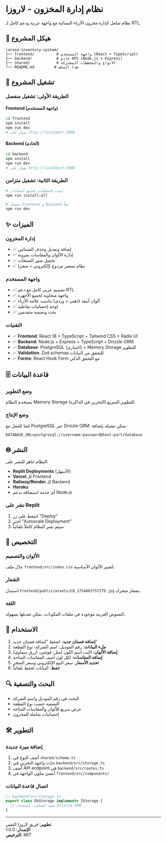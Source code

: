 # نظام إدارة المخزون - لاروزا 

نظام شامل لإدارة مخزون الأزياء النسائية مع واجهة عربية ودعم كامل لـ RTL.

## 📁 هيكل المشروع

```
laroza-inventory-system/
├── frontend/          # واجهة المستخدم (React + TypeScript)
├── backend/           # خادم API (Node.js + Express)
├── shared/            # الأنواع والمخططات المشتركة
└── README.md         # هذا الملف
```

## 🚀 تشغيل المشروع

### الطريقة الأولى: تشغيل منفصل

#### Frontend (واجهة المستخدم)
```bash
cd frontend
npm install
npm run dev
# يعمل على http://localhost:3000
```

#### Backend (الخادم)
```bash
cd backend
npm install  
npm run dev
# يعمل على http://localhost:5000
```

### الطريقة الثانية: تشغيل متزامن
```bash
# تثبيت المتطلبات لجميع المجلدات
npm run install:all

# تشغيل Frontend و Backend معاً
npm run dev
```

## ✨ الميزات

### إدارة المخزون
- ✅ إضافة وتعديل وحذف الفساتين
- ✅ إدارة الألوان والمقاسات بمرونة
- ✅ تحميل صور المنتجات
- ✅ نظام تسعير مزدوج (إلكتروني + متجر)

### واجهة المستخدم
- ✅ تصميم عربي كامل مع دعم RTL
- ✅ واجهة متجاوبة لجميع الأجهزة
- ✅ ألوان أنيقة (ذهبي + وردي) تناسب علامة الأزياء
- ✅ لوحة إحصائيات تفاعلية
- ✅ بحث وتصفية متقدمين

### التقنيات
- ✅ **Frontend**: React 18 + TypeScript + Tailwind CSS + Radix UI
- ✅ **Backend**: Node.js + Express + TypeScript + Drizzle ORM
- ✅ **Database**: PostgreSQL (اختياري) + Memory Storage للتطوير
- ✅ **Validation**: Zod schemas للتحقق من البيانات
- ✅ **Forms**: React Hook Form مع التحقق الذكي

## 🗄️ قاعدة البيانات

### وضع التطوير
يستخدم النظام Memory Storage (التخزين في الذاكرة) للتطوير السريع.

### وضع الإنتاج
مُعدّ للعمل مع PostgreSQL عبر Drizzle ORM. يمكن تفعيله بإضافة:

```env
DATABASE_URL=postgresql://username:password@host:port/database
```

## 🌐 النشر

النظام جاهز للنشر على:
- **Replit Deployments** (الأسهل)
- **Vercel** للـ Frontend
- **Railway/Render** للـ Backend
- **Heroku**
- أي خدمة استضافة تدعم Node.js

### نشر على Replit
1. اضغط على زر "Deploy"
2. اختر "Autoscale Deployment"
3. سيتم نشر النظام كاملاً تلقائياً

## 🔧 التخصيص

### الألوان والتصميم
عدّل ملف `frontend/src/index.css` لتغيير الألوان الأساسية.

### الشعار
استبدل `frontend/public/assets/LR_1754863757279.jpg` بشعار متجرك.

### اللغة
النصوص العربية موجودة في ملفات المكونات، يمكن تعديلها بسهولة.

## 📱 الاستخدام

1. **إضافة فستان جديد**: اضغط "إضافة فستان جديد"
2. **ملء البيانات**: رقم الموديل، اسم الشركة، نوع القطعة
3. **إضافة الألوان**: اكتب اسم اللون (مثل: فوشي، أزرق سماوي)
4. **إضافة المقاسات**: لكل لون أضف المقاسات المتاحة
5. **تحديد الأسعار**: سعر البيع الإلكتروني وسعر المتجر
6. **حفظ**: البيانات تُحفظ تلقائياً

## 🔍 البحث والتصفية

- البحث في رقم الموديل واسم الشركة
- التصفية حسب نوع القطعة
- عرض سريع للألوان والمقاسات المتاحة
- إحصائيات شاملة للمخزون

## 🛠️ التطوير

### إضافة ميزة جديدة
1. أضف النوع في `shared/schema.ts`
2. حدّث واجهة التخزين في `backend/src/storage.ts`
3. أضف API endpoint في `backend/src/routes.ts`
4. أنشئ مكون الواجهة في `frontend/src/components/`

### اتصال قاعدة البيانات
```typescript
// backend/src/storage.ts
export class DbStorage implements IStorage {
  // تنفيذ العمليات باستخدام Drizzle ORM
}
```

---

**تطوير**: فريق لاروزا التقني  
**الإصدار**: 1.0.0  
**الترخيص**: MIT